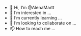 - 👋 Hi, I’m @AlenaMartt
- 👀 I’m interested in ...
- 🌱 I’m currently learning ...
- 💞️ I’m looking to collaborate on ...
- 📫 How to reach me ...

<!---
AlenaMartt/AlenaMartt is a ✨ special ✨ repository because its `README.md` (this file) appears on your GitHub profile.
You can click the Preview link to take a look at your changes.
--->
